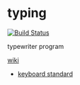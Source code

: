 # typing

[![Build Status](https://img.shields.io/travis/manonet/typing/master.svg)](https://travis-ci.org/manonet/typing)

typewriter program

[wiki](https://github.com/manonet/typing/blob/master/docs/wiki.md)

* [keyboard standard](https://en.wikipedia.org/wiki/ISO/IEC_9995)

